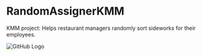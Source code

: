 # RandomAssignerKMM
KMM project: Helps restaurant managers randomly sort sideworks for their employees.

![GitHub Logo](/images/screenshot1.jpeg)
